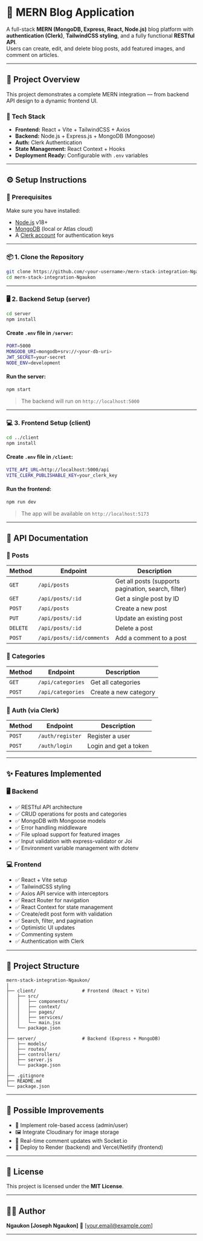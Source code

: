# 📰 MERN Blog Application

A full-stack **MERN (MongoDB, Express, React, Node.js)** blog platform with **authentication (Clerk)**, **TailwindCSS styling**, and a fully functional **RESTful API**.  
Users can create, edit, and delete blog posts, add featured images, and comment on articles.  

---

## 🚀 Project Overview

This project demonstrates a complete MERN integration — from backend API design to a dynamic frontend UI.

### 🔧 Tech Stack
- **Frontend:** React + Vite + TailwindCSS + Axios  
- **Backend:** Node.js + Express.js + MongoDB (Mongoose)  
- **Auth:** Clerk Authentication  
- **State Management:** React Context + Hooks  
- **Deployment Ready:** Configurable with `.env` variables  

---

## ⚙️ Setup Instructions

### 🧩 Prerequisites
Make sure you have installed:
- [Node.js](https://nodejs.org/) v18+  
- [MongoDB](https://www.mongodb.com/try/download/community) (local or Atlas cloud)
- A [Clerk account](https://clerk.com/) for authentication keys

---

### 📦 1. Clone the Repository
```bash
git clone https://github.com/<your-username>/mern-stack-integration-Ngaukon.git
cd mern-stack-integration-Ngaukon
````

---

### 🖥️ 2. Backend Setup (server)

```bash
cd server
npm install
```

#### Create `.env` file in `/server`:

```bash
PORT=5000
MONGODB_URI=mongodb+srv://<your-db-uri>
JWT_SECRET=your-secret
NODE_ENV=development
```

#### Run the server:

```bash
npm start
```

> The backend will run on `http://localhost:5000`

---

### 💻 3. Frontend Setup (client)

```bash
cd ../client
npm install
```

#### Create `.env` file in `/client`:

```bash
VITE_API_URL=http://localhost:5000/api
VITE_CLERK_PUBLISHABLE_KEY=your_clerk_key
```

#### Run the frontend:

```bash
npm run dev
```

> The app will be available on `http://localhost:5173`

---

## 🧠 API Documentation

### 🔹 Posts

| Method   | Endpoint                  | Description                                         |
| -------- | ------------------------- | --------------------------------------------------- |
| `GET`    | `/api/posts`              | Get all posts (supports pagination, search, filter) |
| `GET`    | `/api/posts/:id`          | Get a single post by ID                             |
| `POST`   | `/api/posts`              | Create a new post                                   |
| `PUT`    | `/api/posts/:id`          | Update an existing post                             |
| `DELETE` | `/api/posts/:id`          | Delete a post                                       |
| `POST`   | `/api/posts/:id/comments` | Add a comment to a post                             |

### 🔹 Categories

| Method | Endpoint          | Description           |
| ------ | ----------------- | --------------------- |
| `GET`  | `/api/categories` | Get all categories    |
| `POST` | `/api/categories` | Create a new category |

### 🔹 Auth (via Clerk)

| Method | Endpoint         | Description           |
| ------ | ---------------- | --------------------- |
| `POST` | `/auth/register` | Register a user       |
| `POST` | `/auth/login`    | Login and get a token |

---

## ✨ Features Implemented

### 🖥️ Backend

* ✅ RESTful API architecture
* ✅ CRUD operations for posts and categories
* ✅ MongoDB with Mongoose models
* ✅ Error handling middleware
* ✅ File upload support for featured images
* ✅ Input validation with express-validator or Joi
* ✅ Environment variable management with dotenv

### 💻 Frontend

* ✅ React + Vite setup
* ✅ TailwindCSS styling
* ✅ Axios API service with interceptors
* ✅ React Router for navigation
* ✅ React Context for state management
* ✅ Create/edit post form with validation
* ✅ Search, filter, and pagination
* ✅ Optimistic UI updates
* ✅ Commenting system
* ✅ Authentication with Clerk

---

## 📁 Project Structure

```
mern-stack-integration-Ngaukon/
│
├── client/                 # Frontend (React + Vite)
│   ├── src/
│   │   ├── components/
│   │   ├── context/
│   │   ├── pages/
│   │   ├── services/
│   │   └── main.jsx
│   └── package.json
│
├── server/                 # Backend (Express + MongoDB)
│   ├── models/
│   ├── routes/
│   ├── controllers/
│   ├── server.js
│   └── package.json
│
├── .gitignore
├── README.md
└── package.json
```

---

## 🧩 Possible Improvements

* 🧠 Implement role-based access (admin/user)
* 🖼️ Integrate Cloudinary for image storage
* 💬 Real-time comment updates with Socket.io
* 🚀 Deploy to Render (backend) and Vercel/Netlify (frontend)

---

## 📜 License

This project is licensed under the **MIT License**.

---

## 👨‍💻 Author

**Ngaukon [Joseph Ngaukon]**
📧 [[your.email@example.com](mailto:josephlucia100@gmail.com)]

---
